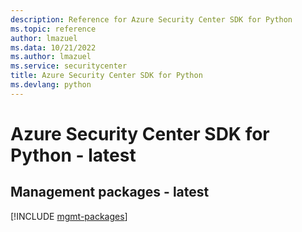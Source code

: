 ```yaml
---
description: Reference for Azure Security Center SDK for Python
ms.topic: reference
author: lmazuel
ms.data: 10/21/2022
ms.author: lmazuel
ms.service: securitycenter
title: Azure Security Center SDK for Python
ms.devlang: python
---
```

# Azure Security Center SDK for Python - latest

## Management packages - latest
[!INCLUDE [mgmt-packages](security-center-mgmt-index.md)]